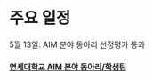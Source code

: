 # 주요 일정
  5월 13일: AIM 분야 동아리 선정평가 통과
  
  
  
  
  
  
  
#### [연세대학교 AIM 분야 동아리/학생팀](http://linc4th.yonsei.ac.kr/aim/club.php)
